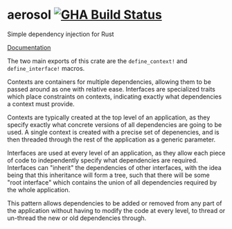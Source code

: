# aerosol [![GHA Build Status](https://github.com/Diggsey/aerosol/workflows/CI/badge.svg)](https://github.com/Diggsey/aerosol/actions?query=workflow%3ACI)

Simple dependency injection for Rust

[Documentation](https://docs.rs/aerosol/)

The two main exports of this crate are the `define_context!` and `define_interface!` macros.

Contexts are containers for multiple dependencies, allowing them to be passed around as one with relative ease. Interfaces are specialized traits which place constraints on contexts, indicating exactly what dependencies a context must provide.

Contexts are typically created at the top level of an application, as they specify exactly what concrete versions of all dependencies are going to be used. A single context is created with a precise set of depenencies, and is then threaded through the rest of the application as a generic parameter.

Interfaces are used at every level of an application, as they allow each piece of code to independently specify what dependencies are required. Interfaces can "inherit" the dependencies of other interfaces, with the idea being that this inheritance will form a tree, such that there will be some "root interface" which contains the union of all dependencies required by the whole application.

This pattern allows dependencies to be added or removed from any part of the application without having to modify the code at every level, to thread or un-thread the new or old dependencies through.
